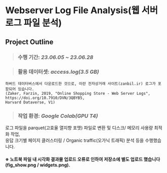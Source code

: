 # **Webserver Log File Analysis(웹 서버 로그 파일 분석)**

## Project Outline


> ### 수행 기간: *23.06.05 ~ 23.06.28*

> ### 활용 데이터셋: *access.log(3.5 GB)*
    하버드 데이터버스에서 다운로드한 것으로, 이란 전자상거래 사이트(zanbil.ir) 로그가 포함되어 있습니다.
    (Zaker, Farzin, 2019, "Online Shopping Store - Web Server Logs", https://doi.org/10.7910/DVN/3QBYB5,
    Harvard Dataverse, V1)

> ### 작업 환경: *Google Colab(GPU T4)*

로그 파일을 parquet(고효율 열지향 포맷) 파일로 변환 및 디스크/ 메모리 사용량 최적화 작업,  
응답 크기별 페이지 클러스터링 / Organic traffic(오가닉 트래픽) 분석 등을 수행했습니다.

#### **※ 노트북 파일 내 시각화 결과물 업로드 오류로 인하여 저장소에 별도 업로드 했습니다(fig_show.png / widgets.png).**
